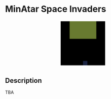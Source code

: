 # MinAtar Space Invaders

<p align="center">
<img src="https://raw.githubusercontent.com/sotetsuk/pgx/main/docs/assets/minatar-space_invaders.gif" width="30%">
</p>


## Description

TBA